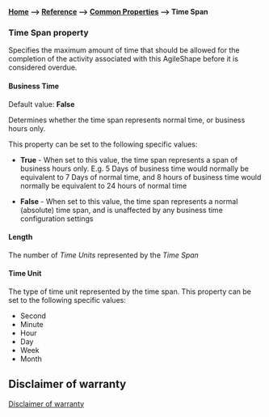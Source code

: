 **[Home](/) --> [Reference](/ref) --> [Common Properties](/ref/common) --> Time Span**

### Time Span property 

Specifies the maximum amount of time that should be allowed for the completion of the activity associated with this AgileShape before it is considered overdue.

#### Business Time

Default value: **False**

Determines whether the time span represents normal time, or business hours only.

This property can be set to the following specific values:

-   **True** - When set to this value, the time span represents a span of
    business hours only. E.g. 5 Days of business time would normally be
    equivalent to 7 Days of normal time, and 8 hours of business time would
    normally be equivalent to 24 hours of normal time

-   **False** - When set to this value, the time span represents a normal
    (absolute) time span, and is unaffected by any business time configuration
    settings

#### Length

The number of *Time Units* represented by the *Time Span*

#### Time Unit

The type of time unit represented by the time span. This property can be set to
the following specific values:

-   Second
-   Minute
-   Hour
-   Day
-   Week
-   Month


## Disclaimer of warranty

[Disclaimer of warranty](../../guides/common/DisclaimerOfWarranty.md)